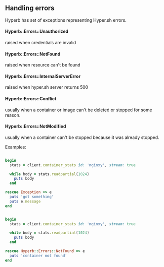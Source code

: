 ## Handling errors

Hyperb has set of exceptions representing Hyper.sh errors.

#### Hyperb::Errors::Unauthorized

raised when credentials are invalid

#### Hyperb::Errors::NotFound

raised when resource can't be found

#### Hyperb::Errors::InternalServerError

raised when hyper.sh server returns 500

#### Hyperb::Errors::Conflict

usually when a container or image can't be deleted or stopped for some reason.

#### Hyperb::Errors::NotModified

usually when a container can't be stopped because it was already stopped.

Examples:

```ruby

begin
  stats = client.container_stats id: 'nginxy', stream: true

  while body = stats.readpartial(1024)
    puts body
  end

rescue Exception => e
  puts 'got something'
  puts e.message
end
```

```ruby

begin
  stats = client.container_stats id: 'nginxy', stream: true

  while body = stats.readpartial(1024)
    puts body
  end

rescue Hyperb::Errors::NotFound => e
  puts 'container not found'
end
```